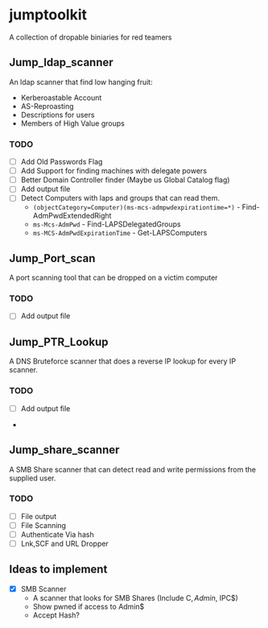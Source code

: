 # jumptoolkit
 A collection of dropable biniaries for red teamers



## Jump_ldap_scanner
An ldap scanner that find low hanging fruit:
- Kerberoastable Account
- AS-Reproasting
- Descriptions for users
- Members of High Value groups
### TODO
- [ ] Add Old Passwords Flag
- [ ] Add Support for finding machines with delegate powers
- [ ] Better Domain Controller finder (Maybe us Global Catalog flag)
- [ ] Add output file
- [ ] Detect Computers with laps and groups that can read them.
  - `(objectCategory=Computer)(ms-mcs-admpwdexpirationtime=*)`  - Find-AdmPwdExtendedRight
  - `ms-Mcs-AdmPwd` - Find-LAPSDelegatedGroups
  - `ms-MCS-AdmPwdExpirationTime` - Get-LAPSComputers


## Jump_Port_scan
A port scanning tool that can be dropped on a victim computer

### TODO
- [ ] Add output file

## Jump_PTR_Lookup
A DNS Bruteforce scanner that does a reverse IP lookup for every IP scanner.

### TODO
- [ ] Add output file
- 
## Jump_share_scanner
A SMB Share scanner that can detect read and write permissions from the supplied user.

### TODO
- [ ] File output
- [ ] File Scanning
- [ ] Authenticate Via hash
- [ ] Lnk,SCF and URL Dropper

## Ideas to implement
- [x] SMB Scanner
  - A scanner that looks for SMB Shares (Include C$, Admin$, IPC$)
  - Show pwned if access to Admin$
  - Accept Hash?